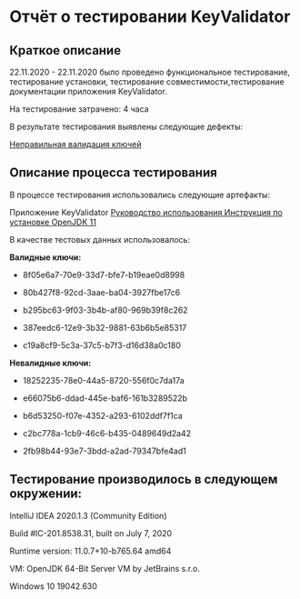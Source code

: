 # Отчёт о тестировании KeyValidator #

## Краткое описание 

22.11.2020 - 22.11.2020 было проведено функциональное тестирование, тестирование установки, тестирование совместимости,тестирование документации приложения KeyValidator.

На тестирование затрачено: 4 часа

В результате тестирования выявлены следующие дефекты:

[Неправильная валидация ключей](https://github.com/kawasary/java-homework-1.1/issues/1)

## Описание процесса тестирования

В процессе тестирования использовались следующие артефакты:

Приложение KeyValidator
[Руководство использования ](https://github.com/netology-code/javaqa-homeworks/blob/master/intro/user-manual.md)
[Инструкция по установке OpenJDK 11](https://github.com/netology-code/javaqa-homeworks/blob/master/intro/openjdk11-manual.md)


В качестве тестовых данных использовалось:

**Валидные ключи:**

* 8f05e6a7-70e9-33d7-bfe7-b19eae0d8998

* 80b427f8-92cd-3aae-ba04-3927fbe17c6

* b295bc63-9f03-3b4b-af80-969b39f8c262
* 387eedc6-12e9-3b32-9881-63b6b5e85317
* c19a8cf9-5c3a-37c5-b7f3-d16d38a0c180

**Невалидные ключи:**

* 18252235-78e0-44a5-8720-556f0c7da17a

* e66075b6-ddad-445e-baf6-161b3289522b

* b6d53250-f07e-4352-a293-6102ddf7f1ca

* c2bc778a-1cb9-46c6-b435-0489649d2a42

* 2fb98b44-93e7-3bdd-a2ad-79347bfe4ad1

## Тестирование производилось в следующем окружении:

  IntelliJ IDEA 2020.1.3 (Community Edition)
  
   Build #IC-201.8538.31, built on July 7, 2020
   
   Runtime version: 11.0.7+10-b765.64 amd64
   
   VM: OpenJDK 64-Bit Server VM by JetBrains s.r.o.
   
   Windows 10 19042.630
   

